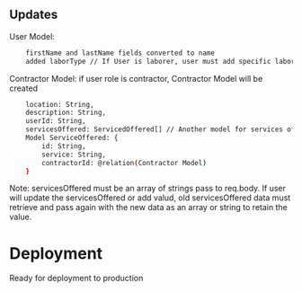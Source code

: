 ## Updates

User Model:

```bash
    firstName and lastName fields converted to name
    added laborType // If User is laborer, user must add specific laborType
```

Contractor Model: if user role is contractor, Contractor Model will be created

```bash
    location: String,
    description: String,
    userId: String,
    servicesOffered: ServicedOffered[] // Another model for services offered. Since we used sqlite.
    Model ServiceOffered: {
        id: String,
        service: String,
        contractorId: @relation(Contractor Model)
    }
```

Note: servicesOffered must be an array of strings pass to req.body. If user will update the servicesOffered or add valud, old servicesOffered data must retrieve and pass again with the new data as an array or string to retain the value.

# Deployment

Ready for deployment to production
